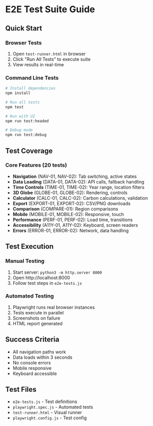 # E2E Test Suite Guide

## Quick Start

### Browser Tests
1. Open `test-runner.html` in browser
2. Click "Run All Tests" to execute suite
3. View results in real-time

### Command Line Tests
```bash
# Install dependencies
npm install

# Run all tests
npm test

# Run with UI
npm run test:headed

# Debug mode
npm run test:debug
```

## Test Coverage

### Core Features (20 tests)
- **Navigation** (NAV-01, NAV-02): Tab switching, active states
- **Data Loading** (DATA-01, DATA-02): API calls, fallback handling
- **Time Controls** (TIME-01, TIME-02): Year range, location filters
- **3D Globe** (GLOBE-01, GLOBE-02): Rendering, controls
- **Calculator** (CALC-01, CALC-02): Carbon calculations, validation
- **Export** (EXPORT-01, EXPORT-02): CSV/PNG downloads
- **Comparison** (COMPARE-01): Region comparisons
- **Mobile** (MOBILE-01, MOBILE-02): Responsive, touch
- **Performance** (PERF-01, PERF-02): Load time, transitions
- **Accessibility** (A11Y-01, A11Y-02): Keyboard, screen readers
- **Errors** (ERROR-01, ERROR-02): Network, data handling

## Test Execution

### Manual Testing
1. Start server: `python3 -m http.server 8000`
2. Open http://localhost:8000
3. Follow test steps in `e2e-tests.js`

### Automated Testing
1. Playwright runs real browser instances
2. Tests execute in parallel
3. Screenshots on failure
4. HTML report generated

## Success Criteria
- All navigation paths work
- Data loads within 3 seconds
- No console errors
- Mobile responsive
- Keyboard accessible

## Test Files
- `e2e-tests.js` - Test definitions
- `playwright.spec.js` - Automated tests
- `test-runner.html` - Visual runner
- `playwright.config.js` - Test config